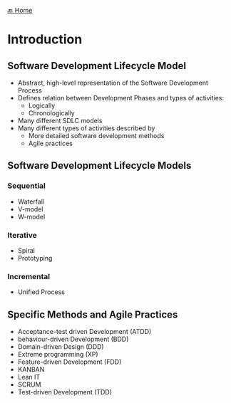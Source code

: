 [🔙 Home](../home.md)



# Introduction
## Software Development Lifecycle Model
* Abstract, high-level representation of the Software Development Process
* Defines relation between Development Phases and types of activities:
  * Logically
  * Chronologically
* Many different SDLC models
* Many different types of activities described by
  * More detailed software development methods
  * Agile practices

## Software Development Lifecycle Models
### Sequential
* Waterfall
* V-model
* W-model

### Iterative
* Spiral
* Prototyping

### Incremental 
* Unified Process

## Specific Methods and Agile Practices
* Acceptance-test driven Development (ATDD)
* behaviour-driven Development (BDD)
* Domain-driven Design (DDD)
* Extreme programming (XP)
* Feature-driven Development (FDD)
* KANBAN
* Lean IT
* SCRUM
* Test-driven Development (TDD)